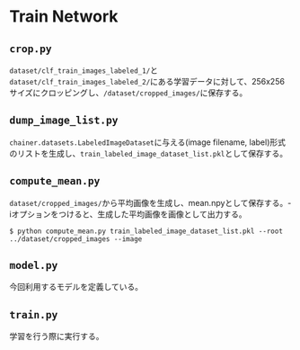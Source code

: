 # Train Network

## `crop.py`

`dataset/clf_train_images_labeled_1/`と`dataset/clf_train_images_labeled_2/`にある学習データに対して、256x256サイズにクロッピングし、`/dataset/cropped_images/`に保存する。

## `dump_image_list.py`

`chainer.datasets.LabeledImageDataset`に与える(image filename, label)形式のリストを生成し、`train_labeled_image_dataset_list.pkl`として保存する。

## `compute_mean.py`

`dataset/cropped_images/`から平均画像を生成し、mean.npyとして保存する。-iオプションをつけると、生成した平均画像を画像として出力する。

``` shell
$ python compute_mean.py train_labeled_image_dataset_list.pkl --root ../dataset/cropped_images --image
```

## `model.py`

今回利用するモデルを定義している。

## `train.py`

学習を行う際に実行する。
